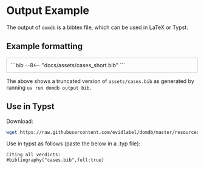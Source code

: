 # Output Example

The output of `domdb` is a bibtex file, which can be used in LaTeX or Typst.

## Example formatting

<div style="max-height: 400px; overflow-y: auto; border: 1px solid #ccc; padding: 10px;" markdown="1">
```bib
--8<-- "docs/assets/cases_short.bib"
```
</div>

The above shows a truncated version of `assets/cases.bib` as generated by running `uv run domdb output bib`.

## Use in Typst

Download:
```bash
wget https://raw.githubusercontent.com/evidlabel/domdb/master/resources/cases.bib  -O cases.bib
```

Use in typst as follows (paste the below in a .typ file):
```typst
Citing all verdicts:
#bibliography("cases.bib",full:true)
```
